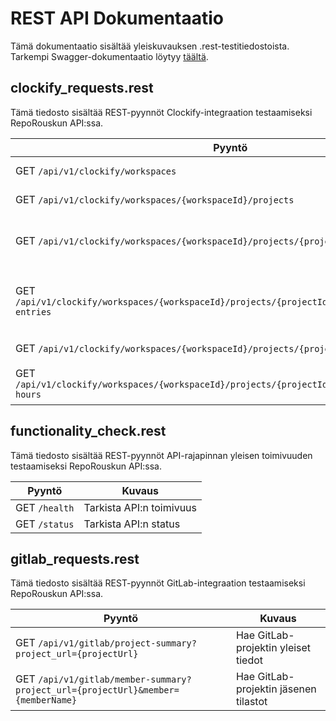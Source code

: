 # REST API Dokumentaatio

Tämä dokumentaatio sisältää yleiskuvauksen .rest-testitiedostoista. Tarkempi Swagger-dokumentaatio löytyy [täältä](http://localhost:8088/docs).

## clockify_requests.rest

Tämä tiedosto sisältää REST-pyynnöt Clockify-integraation testaamiseksi RepoRouskun API:ssa.

| Pyyntö | Kuvaus |
|---|---|
| GET ```/api/v1/clockify/workspaces``` | Hae kaikki työtilat |
| GET ```/api/v1/clockify/workspaces/{workspaceId}/projects``` | Hae työtilan projektit |
| GET ```/api/v1/clockify/workspaces/{workspaceId}/projects/{projectId}/users``` | Hae kaikkien käyttäjien työtunnit projektista |
| GET ```/api/v1/clockify/workspaces/{workspaceId}/projects/{projectId}/users/{userId}/time-entries``` | Hae yksittäisen käyttäjän aikakirjaukset projektista |
| GET ```/api/v1/clockify/workspaces/{workspaceId}/projects/{projectId}/total-hours``` | Hae projektin kokonaistunnit |
| GET ```/api/v1/clockify/workspaces/{workspaceId}/projects/{projectId}/users/{userId}/total-hours``` | Hae käyttäjän kokonaistunnit projektissa |

## functionality_check.rest

Tämä tiedosto sisältää REST-pyynnöt API-rajapinnan yleisen toimivuuden testaamiseksi RepoRouskun API:ssa.

| Pyyntö | Kuvaus |
|---|---|
| GET ```/health``` | Tarkista API:n toimivuus |
| GET ```/status``` | Tarkista API:n status |

## gitlab_requests.rest

Tämä tiedosto sisältää REST-pyynnöt GitLab-integraation testaamiseksi RepoRouskun API:ssa.

| Pyyntö | Kuvaus |
|---|---|
| GET ```/api/v1/gitlab/project-summary?project_url={projectUrl}``` | Hae GitLab-projektin yleiset tiedot |
| GET ```/api/v1/gitlab/member-summary?project_url={projectUrl}&member={memberName}``` | Hae GitLab-projektin jäsenen tilastot |

